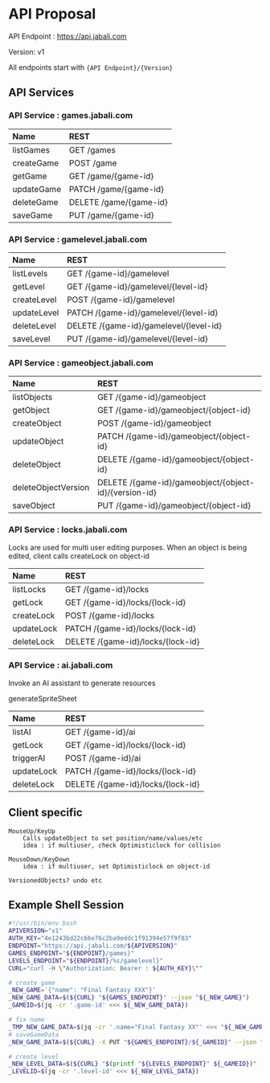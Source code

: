 # API Proposal

API Endpoint : https://api.jabali.com

Version: v1

All endpoints start with `{API Endpoint}/{Version}`

## API Services

### API Service : games.jabali.com

| Name       | REST                    |
| :--------- | :---------------------- |
| listGames  | GET /games              |
| createGame | POST /game              |
| getGame    | GET /game/{game-id}     |
| updateGame | PATCH /game/{game-id}   |
| deleteGame | DELETE /game/{game-id}  |
| saveGame   | PUT /game/{game-id}     |

### API Service : gamelevel.jabali.com

| Name        | REST                                   |
| :---------- | :------------------------------------- |
| listLevels  | GET /{game-id}/gamelevel               |
| getLevel    | GET /{game-id}/gamelevel/{level-id}    |
| createLevel | POST /{game-id}/gamelevel              |
| updateLevel | PATCH /{game-id}/gamelevel/{level-id}  |
| deleteLevel | DELETE /{game-id}/gamelevel/{level-id} |
| saveLevel   | PUT /{game-id}/gamelevel/{level-id}    |

### API Service : gameobject.jabali.com

| Name                | REST                                                  |
| :------------------ | :---------------------------------------------------- |
| listObjects         | GET /{game-id}/gameobject                             |
| getObject           | GET /{game-id}/gameobject/{object-id}                 |
| createObject        | POST /{game-id}/gameobject                            |
| updateObject        | PATCH /{game-id}/gameobject/{object-id}               |
| deleteObject        | DELETE /{game-id}/gameobject/{object-id}              |
| deleteObjectVersion | DELETE /{game-id}/gameobject/{object-id}/{version-id} |
| saveObject          | PUT /{game-id}/gameobject/{object-id}                 |

### API Service : locks.jabali.com

Locks are used for multi user editing purposes. When an object is being edited, client calls
createLock on object-id

| Name       | REST                              |
| :--------- | :-------------------------------- |
| listLocks  | GET /{game-id}/locks              |
| getLock    | GET /{game-id}/locks/{lock-id}    |
| createLock | POST /{game-id}/locks             |
| updateLock | PATCH /{game-id}/locks/{lock-id}  |
| deleteLock | DELETE /{game-id}/locks/{lock-id} |

### API Service : ai.jabali.com

Invoke an AI assistant to generate resources

generateSpriteSheet

| Name       | REST                              |
| :--------- | :-------------------------------- |
| listAI     | GET /{game-id}/ai                 |
| getLock    | GET /{game-id}/locks/{lock-id}    |
| triggerAI  | POST /{game-id}/ai                |
| updateLock | PATCH /{game-id}/locks/{lock-id}  |
| deleteLock | DELETE /{game-id}/locks/{lock-id} |

## Client specific

```pre
MouseUp/KeyUp
	Calls updateObject to set position/name/values/etc
	idea : if multiuser, check Optimisticlock for collision

MouseDown/KeyDown
	idea : if multiuser, set Optimisticlock on object-id

VersionedObjects? undo etc
```

## Example Shell Session

```bash
#!/usr/bin/env bash
APIVERSION="v1"
AUTH_KEY="4e1243bd22c66e76c2ba9eddc1f91394e57f9f83"
ENDPOINT="https://api.jabali.com/${APIVERSION}"
GAMES_ENDPOINT="${ENDPOINT}/games}"
LEVELS_ENDPOINT="${ENDPOINT}/%s/gamelevel}"
CURL="curl -H \"Authorization: Bearer : ${AUTH_KEY}\""

# create game
_NEW_GAME='{"name": "Final Fantasy XXX"}'
_NEW_GAME_DATA=$(${CURL} "${GAMES_ENDPOINT}" --json "${_NEW_GAME}")
_GAMEID=$(jq -cr '.game-id' <<< ${_NEW_GAME_DATA})

# fix name
_TMP_NEW_GAME_DATA=$(jq -cr '.name="Final Fantasy XX"' <<< "${_NEW_GAME_DATA}")
# saveGameData
_NEW_GAME_DATA=$(${CURL} -X PUT "${GAMES_ENDPOINT}/${_GAMEID}" --json "${_TMP_NEW_GAME_DATA}")

# create level
_NEW_LEVEL_DATA=$(${CURL} "$(printf "${LEVELS_ENDPOINT}" ${_GAMEID})" --json '{"name": "Level 1"}')
_LEVELID=$(jq -cr '.level-id' <<< ${_NEW_LEVEL_DATA})
```

